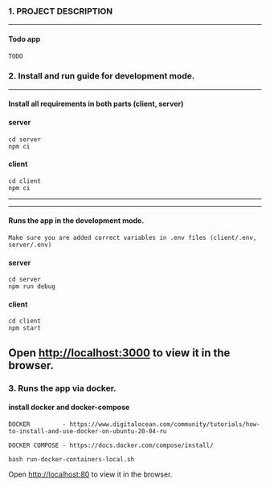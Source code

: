 ### 1. PROJECT DESCRIPTION
------------------------------
#### Todo app
```
TODO
```
### 2. Install and run guide for development mode.
------------------------------
#### Install all requirements in both parts (client, server)
#### server
```
cd server
npm ci
```
#### client
```
cd client
npm ci
```
------------------------------
------------------------------
#### Runs the app in the development mode.
```
Make sure you are added correct variables in .env files (client/.env, server/.env)
```
#### server
```
cd server
npm run debug
```
#### client
```
cd client
npm start
```
Open [http://localhost:3000](http://localhost:3000) to view it in the browser.
------------------------------
### 3. Runs the app via docker.
#### install docker and docker-compose
```
DOCKER         - https://www.digitalocean.com/community/tutorials/how-to-install-and-use-docker-on-ubuntu-20-04-ru

DOCKER COMPOSE - https://docs.docker.com/compose/install/

```
```
bash run-docker-containers-local.sh
```
Open [http://localhost:80](http://localhost:80) to view it in the browser.
